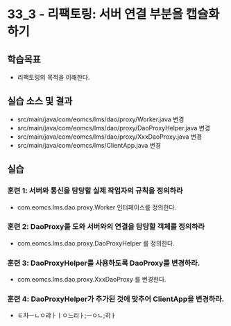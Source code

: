 # 33_3 - 리팩토링: 서버 연결 부분을 캡슐화하기

## 학습목표 

- 리팩토링의 목적을 이해한다.

## 실습 소스 및 결과

- src/main/java/com/eomcs/lms/dao/proxy/Worker.java 변경
- src/main/java/com/eomcs/lms/dao/proxy/DaoProxyHelper.java 변경
- src/main/java/com/eomcs/lms/dao/proxy/XxxDaoProxy.java 변경
- src/main/java/com/eomcs/lms/ClientApp.java 변경

## 실습

### 훈련 1: 서버와 통신을 담당할 실제 작업자의 규칙을 정의하라

- com.eomcs.lms.dao.proxy.Worker 인터페이스를 정의한다.

 
### 훈련 2: DaoProxy를 도와 서버와의 연결을 담당할 객체를 정의하라 

- com.eomcs.lms.dao.proxy.DaoProxyHelper 를 정의한다.


### 훈련 3: DaoProxyHelper를 사용하도록 DaoProxy를 변경하라. 

- com.eomcs.lms.dao.proxy.XxxDaoProxy 를 변경한다.

### 훈련 4: DaoProxyHelper가 추가된 것에 맞추어 ClientApp을 변경하라.

- ㅌ차ㅡㄴㅇ랴ㅏㅣㅇ느리ㅏ;ㅡㅇㄴ;히ㅏ

